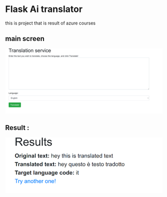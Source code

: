 # Flask Ai translator
this is project that is result of azure courses 

## main screen 
![1664312941193](image/README/1664312941193.png)


## Result :
![1664312851686](image/README/1664312851686.png)
